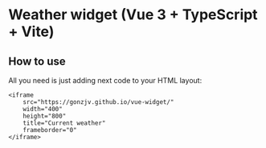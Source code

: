 # Weather widget (Vue 3 + TypeScript + Vite)

## How to use

All you need is just adding next code to your HTML layout:

```
<iframe
    src="https://gonzjv.github.io/vue-widget/"
    width="400"
    height="800"
    title="Current weather"
    frameborder="0"
</iframe>
```
